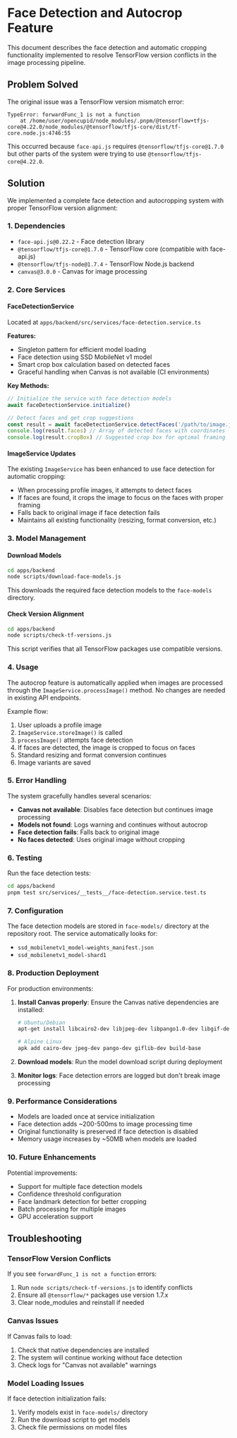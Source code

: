 # Face Detection and Autocrop Feature

This document describes the face detection and automatic cropping functionality implemented to resolve TensorFlow version conflicts in the image processing pipeline.

## Problem Solved

The original issue was a TensorFlow version mismatch error:
```
TypeError: forwardFunc_1 is not a function
    at /home/user/opencupid/node_modules/.pnpm/@tensorflow+tfjs-core@4.22.0/node_modules/@tensorflow/tfjs-core/dist/tf-core.node.js:4746:55
```

This occurred because `face-api.js` requires `@tensorflow/tfjs-core@1.7.0` but other parts of the system were trying to use `@tensorflow/tfjs-core@4.22.0`.

## Solution

We implemented a complete face detection and autocropping system with proper TensorFlow version alignment:

### 1. Dependencies
- `face-api.js@0.22.2` - Face detection library
- `@tensorflow/tfjs-core@1.7.0` - TensorFlow core (compatible with face-api.js)
- `@tensorflow/tfjs-node@1.7.4` - TensorFlow Node.js backend
- `canvas@3.0.0` - Canvas for image processing

### 2. Core Services

#### FaceDetectionService
Located at `apps/backend/src/services/face-detection.service.ts`

**Features:**
- Singleton pattern for efficient model loading
- Face detection using SSD MobileNet v1 model
- Smart crop box calculation based on detected faces
- Graceful handling when Canvas is not available (CI environments)

**Key Methods:**
```typescript
// Initialize the service with face detection models
await faceDetectionService.initialize()

// Detect faces and get crop suggestions
const result = await faceDetectionService.detectFaces('/path/to/image.jpg')
console.log(result.faces) // Array of detected faces with coordinates
console.log(result.cropBox) // Suggested crop box for optimal framing
```

#### ImageService Updates
The existing `ImageService` has been enhanced to use face detection for automatic cropping:

- When processing profile images, it attempts to detect faces
- If faces are found, it crops the image to focus on the faces with proper framing
- Falls back to original image if face detection fails
- Maintains all existing functionality (resizing, format conversion, etc.)

### 3. Model Management

#### Download Models
```bash
cd apps/backend
node scripts/download-face-models.js
```

This downloads the required face detection models to the `face-models` directory.

#### Check Version Alignment
```bash
cd apps/backend  
node scripts/check-tf-versions.js
```

This script verifies that all TensorFlow packages use compatible versions.

### 4. Usage

The autocrop feature is automatically applied when images are processed through the `ImageService.processImage()` method. No changes are needed in existing API endpoints.

Example flow:
1. User uploads a profile image
2. `ImageService.storeImage()` is called
3. `processImage()` attempts face detection
4. If faces are detected, the image is cropped to focus on faces
5. Standard resizing and format conversion continues
6. Image variants are saved

### 5. Error Handling

The system gracefully handles several scenarios:
- **Canvas not available**: Disables face detection but continues image processing
- **Models not found**: Logs warning and continues without autocrop
- **Face detection fails**: Falls back to original image
- **No faces detected**: Uses original image without cropping

### 6. Testing

Run the face detection tests:
```bash
cd apps/backend
pnpm test src/services/__tests__/face-detection.service.test.ts
```

### 7. Configuration

The face detection models are stored in `face-models/` directory at the repository root. The service automatically looks for:
- `ssd_mobilenetv1_model-weights_manifest.json`
- `ssd_mobilenetv1_model-shard1`

### 8. Production Deployment

For production environments:

1. **Install Canvas properly**: Ensure the Canvas native dependencies are installed:
   ```bash
   # Ubuntu/Debian
   apt-get install libcairo2-dev libjpeg-dev libpango1.0-dev libgif-dev build-essential g++
   
   # Alpine Linux
   apk add cairo-dev jpeg-dev pango-dev giflib-dev build-base
   ```

2. **Download models**: Run the model download script during deployment

3. **Monitor logs**: Face detection errors are logged but don't break image processing

### 9. Performance Considerations

- Models are loaded once at service initialization
- Face detection adds ~200-500ms to image processing time
- Original functionality is preserved if face detection is disabled
- Memory usage increases by ~50MB when models are loaded

### 10. Future Enhancements

Potential improvements:
- Support for multiple face detection models
- Confidence threshold configuration
- Face landmark detection for better cropping
- Batch processing for multiple images
- GPU acceleration support

## Troubleshooting

### TensorFlow Version Conflicts
If you see `forwardFunc_1 is not a function` errors:
1. Run `node scripts/check-tf-versions.js` to identify conflicts
2. Ensure all `@tensorflow/*` packages use version 1.7.x
3. Clear node_modules and reinstall if needed

### Canvas Issues
If Canvas fails to load:
1. Check that native dependencies are installed
2. The system will continue working without face detection
3. Check logs for "Canvas not available" warnings

### Model Loading Issues
If face detection initialization fails:
1. Verify models exist in `face-models/` directory
2. Run the download script to get models
3. Check file permissions on model files